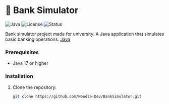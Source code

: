 # 🏦 Bank Simulator

![Java](https://img.shields.io/badge/Java-17%2B-blue?logo=java)
![License](https://img.shields.io/badge/License-MIT-green)
![Status](https://img.shields.io/badge/Status-Completed-brightgreen)

Bank simulator project made for university. A Java application that simulates basic banking operations.
[Java](https://img.shields.io/badge/-Java-007396?logo=java&logoColor=white)

### Prerequisites
- Java 17 or higher

### Installation
1. Clone the repository:
   ```bash
   git clone https://github.com/Noodle-Dev/BankSimulator.git